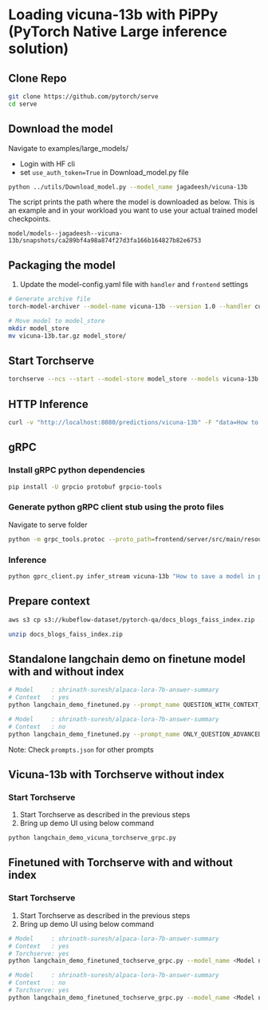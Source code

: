 # Loading vicuna-13b with PiPPy (PyTorch Native Large inference solution)


## Clone Repo

```bash
git clone https://github.com/pytorch/serve
cd serve
```

## Download the model

Navigate to examples/large_models/

- Login with HF cli
- set `use_auth_token=True` in Download_model.py file

```bash
python ../utils/Download_model.py --model_name jagadeesh/vicuna-13b
```

The script prints the path where the model is downloaded as below. This is an example and in your workload you want to use your actual trained model checkpoints.

`model/models--jagadeesh--vicuna-13b/snapshots/ca289bf4a98a874f27d3fa166b164827b82e6753`

## Packaging the model

1. Update the model-config.yaml file with `handler` and `frontend` settings
   
```bash
# Generate archive file
torch-model-archiver --model-name vicuna-13b --version 1.0 --handler custom_handler.py -r requirements.txt --config-file model-config.yaml --archive-format tgz

# Move model to model_store
mkdir model_store
mv vicuna-13b.tar.gz model_store/
```

## Start Torchserve

```bash
torchserve --ncs --start --model-store model_store --models vicuna-13b.tar.gz
```

## HTTP Inference

```bash
curl -v "http://localhost:8080/predictions/vicuna-13b" -F "data=How to save a model in pytorch?"
```

## gRPC

### Install gRPC python dependencies

```bash
pip install -U grpcio protobuf grpcio-tools
```

### Generate python gRPC client stub using the proto files

Navigate to serve folder

```bash
python -m grpc_tools.protoc --proto_path=frontend/server/src/main/resources/proto/ --python_out=./ --grpc_python_out=./ frontend/server/src/main/resources/proto/inference.proto frontend/server/src/main/resources/proto/management.proto
```

### Inference

```bash
python gprc_client.py infer_stream vicuna-13b "How to save a model in pytorch?"
```
## Prepare context

```bash
aws s3 cp s3://kubeflow-dataset/pytorch-qa/docs_blogs_faiss_index.zip .

unzip docs_blogs_faiss_index.zip
```

## Standalone langchain demo on finetune model with and without index

```bash
# Model     : shrinath-suresh/alpaca-lora-7b-answer-summary
# Context   : yes
python langchain_demo_finetuned.py --prompt_name QUESTION_WITH_CONTEXT_PROMPT_ADVANCED_PROMPT --prompt_type question_with_context --index_path docs_blogs_faiss_index

# Model     : shrinath-suresh/alpaca-lora-7b-answer-summary
# Context   : no
python langchain_demo_finetuned.py --prompt_name ONLY_QUESTION_ADVANCED_PROMPT --prompt_type only_question
```

Note: Check `prompts.json` for other prompts

## Vicuna-13b with Torchserve without index

### Start Torchserve

1. Start Torchserve as described in the previous steps
2. Bring up demo UI using below command

```bash
python langchain_demo_vicuna_torchserve_grpc.py
```
## Finetuned with Torchserve with and without index

### Start Torchserve

1. Start Torchserve as described in the previous steps
2. Bring up demo UI using below command

```bash
# Model     : shrinath-suresh/alpaca-lora-7b-answer-summary
# Context   : yes
# Torchserve: yes
python langchain_demo_finetuned_tochserve_grpc.py --model_name <Model name given at archive generation> --prompt_name QUESTION_WITH_CONTEXT_PROMPT_ADVANCED_PROMPT --prompt_type question_with_context --index_path docs_blogs_faiss_index

# Model     : shrinath-suresh/alpaca-lora-7b-answer-summary
# Context   : no
# Torchserve: yes
python langchain_demo_finetuned_tochserve_grpc.py --model_name <Model name given at archive generation> --prompt_name ONLY_QUESTION_ADVANCED_PROMPT --prompt_type only_question
```